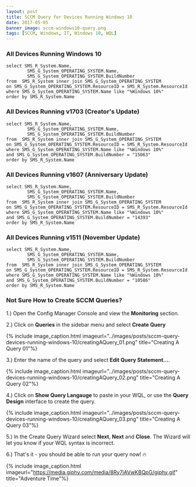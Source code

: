 ```yaml
---
layout: post
title: SCCM Query for Devices Running Windows 10
date: 2017-05-05
banner_image: sccm-windows10-query.png
tags: [SCCM, Windows, IT, Windows 10, WQL]
---
```


### All Devices Running Windows 10

<pre><code class="sql">select SMS_R_System.Name,
        SMS_G_System_OPERATING_SYSTEM.Name,
        SMS_G_System_OPERATING_SYSTEM.BuildNumber
from  SMS_R_System inner join SMS_G_System_OPERATING_SYSTEM
on SMS_G_System_OPERATING_SYSTEM.ResourceID = SMS_R_System.ResourceId
where SMS_G_System_OPERATING_SYSTEM.Name like "%Windows 10%"
order by SMS_R_System.Name</code></pre>

### All Devices Running v1703 (Creator's Update)

<pre><code class="sql">select SMS_R_System.Name,
        SMS_G_System_OPERATING_SYSTEM.Name,
        SMS_G_System_OPERATING_SYSTEM.BuildNumber
from  SMS_R_System inner join SMS_G_System_OPERATING_SYSTEM
on SMS_G_System_OPERATING_SYSTEM.ResourceID = SMS_R_System.ResourceId
where SMS_G_System_OPERATING_SYSTEM.Name like "%Windows 10%"
and SMS_G_System_OPERATING_SYSTEM.BuildNumber = "15063"
order by SMS_R_System.Name</code></pre>

### All Devices Running v1607 (Anniversary Update)

<pre><code class="sql">select SMS_R_System.Name,
        SMS_G_System_OPERATING_SYSTEM.Name,
        SMS_G_System_OPERATING_SYSTEM.BuildNumber
from  SMS_R_System inner join SMS_G_System_OPERATING_SYSTEM
on SMS_G_System_OPERATING_SYSTEM.ResourceID = SMS_R_System.ResourceId
where SMS_G_System_OPERATING_SYSTEM.Name like "%Windows 10%"
and SMS_G_System_OPERATING_SYSTEM.BuildNumber = "14393"
order by SMS_R_System.Name</code></pre>

### All Devices Running v1511 (November Update)

<pre><code class="sql">select SMS_R_System.Name,
        SMS_G_System_OPERATING_SYSTEM.Name,
        SMS_G_System_OPERATING_SYSTEM.BuildNumber
from  SMS_R_System inner join SMS_G_System_OPERATING_SYSTEM
on SMS_G_System_OPERATING_SYSTEM.ResourceID = SMS_R_System.ResourceId
where SMS_G_System_OPERATING_SYSTEM.Name like "%Windows 10%"
and SMS_G_System_OPERATING_SYSTEM.BuildNumber = "10586"
order by SMS_R_System.Name</code></pre>

### Not Sure How to Create SCCM Queries?

1.) Open the Config Manager Console and view the **Monitoring** section.

2.) Click on **Queries** in the sidebar menu and select **Create Query**

{% include image_caption.html
  imageurl="../images/posts/sccm-query-devices-running-windows-10/creatingAQuery_01.png"
  title="Creating A Query 01"%}

3.) Enter the name of the query and select **Edit Query Statement...**.

{% include image_caption.html
  imageurl="../images/posts/sccm-query-devices-running-windows-10/creatingAQuery_02.png"
  title="Creating A Query 02"%}

4.) Click on **Show Query Langauge** to paste in your WQL, or use the **Query Design** interface to create the query.

{% include image_caption.html
  imageurl="../images/posts/sccm-query-devices-running-windows-10/creatingAQuery_03.png"
  title="Creating A Query 03"%}

5.) In the Create Query Wizard select **Next**, **Next** and **Close**. The Wizard will let you know if your WQL syntax is incorrect.

6.) That's it - you should be able to run your query now! :fire:

{% include image_caption.html
  imageurl="https://media.giphy.com/media/8Ry7iAVwKBQpG/giphy.gif"
  title="Adventure Time"%}

